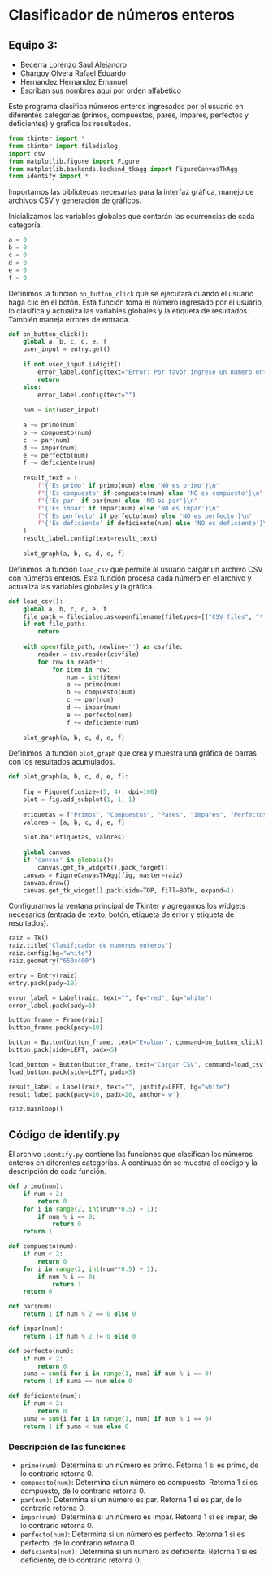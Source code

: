 # Clasificador de números enteros
## Equipo 3: 
* Becerra Lorenzo Saul Alejandro 
* Chargoy Olvera Rafael Eduardo
* Hernandez Hernandez Emanuel
* Escriban sus nombres aqui por orden alfabético

Este programa clasifica números enteros ingresados por el usuario en diferentes categorías (primos, compuestos, pares, impares, perfectos y deficientes) y grafica los resultados.

```python
from tkinter import *
from tkinter import filedialog
import csv
from matplotlib.figure import Figure
from matplotlib.backends.backend_tkagg import FigureCanvasTkAgg
from identify import *
```
Importamos las bibliotecas necesarias para la interfaz gráfica, manejo de archivos CSV y generación de gráficos.

Inicializamos las variables globales que contarán las ocurrencias de cada categoría.

```python
a = 0
b = 0
c = 0
d = 0
e = 0
f = 0
```

Definimos la función `on_button_click` que se ejecutará cuando el usuario haga clic en el botón. Esta función toma el número ingresado por el usuario, lo clasifica y actualiza las variables globales y la etiqueta de resultados. También maneja errores de entrada.

```python
def on_button_click():
    global a, b, c, d, e, f 
    user_input = entry.get()
    
    if not user_input.isdigit():
        error_label.config(text="Error: Por favor ingrese un número entero válido.")
        return
    else:
        error_label.config(text="")
    
    num = int(user_input) 
    
    a += primo(num)
    b += compuesto(num)
    c += par(num)
    d += impar(num)
    e += perfecto(num)
    f += deficiente(num)
    
    result_text = (
        f"{'Es primo' if primo(num) else 'NO es primo'}\n"
        f"{'Es compuesto' if compuesto(num) else 'NO es compuesto'}\n"
        f"{'Es par' if par(num) else 'NO es par'}\n"
        f"{'Es impar' if impar(num) else 'NO es impar'}\n"
        f"{'Es perfecto' if perfecto(num) else 'NO es perfecto'}\n"
        f"{'Es deficiente' if deficiente(num) else 'NO es deficiente'}\n"
    )
    result_label.config(text=result_text)
    
    plot_graph(a, b, c, d, e, f)
```

Definimos la función `load_csv` que permite al usuario cargar un archivo CSV con números enteros. Esta función procesa cada número en el archivo y actualiza las variables globales y la gráfica.

```python
def load_csv():
    global a, b, c, d, e, f
    file_path = filedialog.askopenfilename(filetypes=[("CSV files", "*.csv")])
    if not file_path:
        return
    
    with open(file_path, newline='') as csvfile:
        reader = csv.reader(csvfile)
        for row in reader:
            for item in row:
                num = int(item)
                a += primo(num)
                b += compuesto(num)
                c += par(num)
                d += impar(num)
                e += perfecto(num)
                f += deficiente(num)
    
    plot_graph(a, b, c, d, e, f)
```

Definimos la función `plot_graph` que crea y muestra una gráfica de barras con los resultados acumulados.

```python
def plot_graph(a, b, c, d, e, f):
    
    fig = Figure(figsize=(5, 4), dpi=100)
    plot = fig.add_subplot(1, 1, 1)
    
    etiquetas = ["Primos", "Compuestos", "Pares", "Impares", "Perfectos", "Deficientes"]
    valores = [a, b, c, d, e, f]
    
    plot.bar(etiquetas, valores)
    
    global canvas
    if 'canvas' in globals():
        canvas.get_tk_widget().pack_forget()  
    canvas = FigureCanvasTkAgg(fig, master=raiz)
    canvas.draw()
    canvas.get_tk_widget().pack(side=TOP, fill=BOTH, expand=1)
```

Configuramos la ventana principal de Tkinter y agregamos los widgets necesarios (entrada de texto, botón, etiqueta de error y etiqueta de resultados).

```python
raiz = Tk()
raiz.title("Clasificador de numeros enteros")
raiz.config(bg="white")
raiz.geometry("650x400")

entry = Entry(raiz)
entry.pack(pady=10) 

error_label = Label(raiz, text="", fg="red", bg="white")
error_label.pack(pady=5)

button_frame = Frame(raiz)
button_frame.pack(pady=10)

button = Button(button_frame, text="Evaluar", command=on_button_click)
button.pack(side=LEFT, padx=5)

load_button = Button(button_frame, text="Cargar CSV", command=load_csv)
load_button.pack(side=LEFT, padx=5)

result_label = Label(raiz, text="", justify=LEFT, bg="white")
result_label.pack(pady=10, padx=20, anchor='w')  

raiz.mainloop()
```

## Código de identify.py

El archivo `identify.py` contiene las funciones que clasifican los números enteros en diferentes categorías. A continuación se muestra el código y la descripción de cada función.

```python
def primo(num):
    if num < 2:
        return 0
    for i in range(2, int(num**0.5) + 1):
        if num % i == 0:
            return 0
    return 1

def compuesto(num):
    if num < 2:
        return 0
    for i in range(2, int(num**0.5) + 1):
        if num % i == 0:
            return 1
    return 0

def par(num):
    return 1 if num % 2 == 0 else 0

def impar(num):
    return 1 if num % 2 != 0 else 0

def perfecto(num):
    if num < 2:
        return 0
    suma = sum(i for i in range(1, num) if num % i == 0)
    return 1 if suma == num else 0

def deficiente(num):
    if num < 2:
        return 0
    suma = sum(i for i in range(1, num) if num % i == 0)
    return 1 if suma < num else 0
```

### Descripción de las funciones

- `primo(num)`: Determina si un número es primo. Retorna 1 si es primo, de lo contrario retorna 0.
- `compuesto(num)`: Determina si un número es compuesto. Retorna 1 si es compuesto, de lo contrario retorna 0.
- `par(num)`: Determina si un número es par. Retorna 1 si es par, de lo contrario retorna 0.
- `impar(num)`: Determina si un número es impar. Retorna 1 si es impar, de lo contrario retorna 0.
- `perfecto(num)`: Determina si un número es perfecto. Retorna 1 si es perfecto, de lo contrario retorna 0.
- `deficiente(num)`: Determina si un número es deficiente. Retorna 1 si es deficiente, de lo contrario retorna 0.
